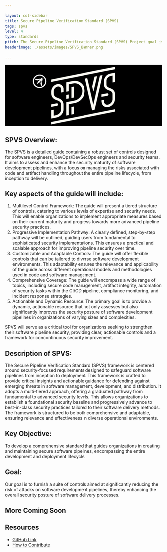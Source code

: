```yaml
---

layout: col-sidebar
title: Secure Pipeline Verification Standard (SPVS)
tags: spvs
level: 4
type: standards
pitch: The Secure Pipeline Verification Standard (SPVS) Project goal is to develop a comprehensive standard that guides organizations in creating and maintaining secure software pipelines, encompassing the entire development and deployment lifecycle.
headerimage: ./assets/images/SPVS_Banner.png

---
```

![spvs](assets/images/SPVS_Banner.png)

## SPVS Overview:

The SPVS is a detailed guide containing a robust set of controls designed for software engineers, DevOps/DevSecOps engineers and security teams. It aims to assess and enhance the security maturity of software development pipelines, with a focus on managing the risks associated with code and artifact handling throughout the entire pipeline lifecycle, from inception to delivery.

## Key aspects of the guide will include:

1. Multilevel Control Framework: The guide will present a tiered structure of controls, catering to various levels of expertise and security needs. This will enable organizations to implement appropriate measures based on their current maturity and progress towards more advanced pipeline security practices.
2. Progressive Implementation Pathway: A clearly defined, step-by-step pathway will be outlined, guiding users from fundamental to sophisticated security implementations. This ensures a practical and scalable approach for improving pipeline security over time.
3. Customizable and Adaptable Controls: The guide will offer flexible controls that can be tailored to diverse software development environments. This adaptability ensures the relevance and applicability of the guide across different operational models and methodologies used in code and software management.
4. Comprehensive Coverage: The guide will encompass a wide range of topics, including secure code management, artifact integrity, automation of security tasks within the CI/CD pipeline, compliance monitoring, and incident response strategies.
5. Actionable and Dynamic Resource: The primary goal is to provide a dynamic, actionable resource that not only assesses but also significantly improves the security posture of software development pipelines in organizations of varying sizes and complexities.

SPVS will serve as a critical tool for organizations seeking to strengthen their software pipeline security, providing clear, actionable controls and a framework for concontinuous security improvement.

## Description of SPVS:
The Secure Pipeline Verification Standard (SPVS) framework is centered around security-focused requirements designed to safeguard software pipelines from inception to deployment. This framework is crafted to provide critical insights and actionable guidance for defending against emerging threats in software management, development, and distribution. It adopts a multi-tiered approach, offering a graduated pathway from fundamental to advanced security levels. This allows organizations to establish a foundational security baseline and progressively advance to best-in-class security practices tailored to their software delivery methods. The framework is structured to be both comprehensive and adaptable, ensuring relevance and effectiveness in diverse operational environments.

## Key Objective:

To develop a comprehensive standard that guides organizations in creating and maintaining secure software pipelines, encompassing the entire development and deployment lifecycle.

## Goal:

Our goal is to furnish a suite of controls aimed at significantly reducing the risk of attacks on software development pipelines, thereby enhancing the overall security posture of software delivery processes.

## More Coming Soon

## Resources
* [GitHub Link](https://github.com/OWASP/www-project-spvs)
* [How to Contribute](https://github.com/OWASP/www-project-spvs/blob/main/CONTRIBUTING.md)